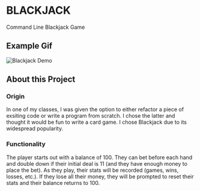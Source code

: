 # BLACKJACK
Command Line Blackjack Game

## Example Gif
![Blackjack Demo](Blackjack.gif)

## About this Project
### Origin
In one of my classes, I was given the option to either refactor a piece of exsiting code or write a program from scratch.  I chose the latter and thought it would be fun to write a card game.  I chose Blackjack due to its widespread popularity.

### Functionality
The player starts out with a balance of 100.  They can bet before each hand and double down if their initial deal is 11 (and they have enough money to place the bet).  As they play, their stats will be recorded (games, wins, losses, etc.).  If they lose all their money, they will be prompted to reset their stats and their balance returns to 100.
